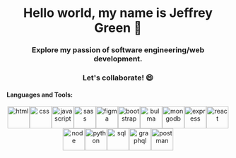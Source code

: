 # <h1 align="center">Hello world, my name is Jeffrey Green 👋</h1>

<h3 align="center">
 Explore my passion of software engineering/web development.
 </h3>
 <h3 align="center">
 Let's collaborate! 😄
</h3>

<!--
**jeffreygreenjr/jeffreygreenjr** is a ✨ _special_ ✨ repository because its `README.md` (this file) appears on your GitHub profile.

Here are some ideas to get you started:

- 🔭 I’m currently working on ...
- 🌱 I’m currently learning ...
- 👯 I’m looking to collaborate on ...
- 🤔 I’m looking for help with ...
- 💬 Ask me about ...
- 📫 How to reach me: ...
- 😄 Pronouns: ...
- ⚡ Fun fact: ...
-->

#### Languages and Tools:
<p align="center">
<img width="50" src="https://user-images.githubusercontent.com/102068506/175063380-1aeb68ff-b67e-4f23-8852-49f9e1f26066.png" alt="html"><img width="50" src="https://user-images.githubusercontent.com/102068506/175063433-b3d617ed-f131-4245-897e-ed29a1b3491e.png" alt="css"><img width="50" src="https://user-images.githubusercontent.com/102068506/175063460-68d62cb3-30d3-4055-ae13-2b958a08c9c5.png" alt="javascript"><img width="50" src="https://user-images.githubusercontent.com/102068506/175063835-3a460ff7-ace7-45a9-8c6b-2cf8040b26f4.png" alt="sass"><img width="50" src="https://user-images.githubusercontent.com/102068506/175063683-cda84c1e-eb40-4e0c-9a3b-491570298444.png" alt="figma"><img width="50" src="https://user-images.githubusercontent.com/102068506/175063543-9003f391-b377-461d-91ab-df1e517027b6.png" alt="bootstrap"><img width="50" src="https://user-images.githubusercontent.com/102068506/175063594-a5f033ca-7cae-4e25-9b94-9a5a6632daa5.png" alt="bulma"><img width="50" src="https://user-images.githubusercontent.com/102068506/175063942-f99be1be-a8b8-4509-bd19-faa13bfebc5e.png" alt="mongodb"><img width="50" src="https://user-images.githubusercontent.com/102068506/175063985-d571e7fc-ad8d-4f16-b6d1-1fdc319a8114.png" alt="express"><img width="50" src="https://user-images.githubusercontent.com/102068506/175064012-1d134b6f-146a-4339-a8b0-b24f1aff8e85.png" alt="react"><img width="50" src="https://user-images.githubusercontent.com/102068506/175064035-d12efd96-7cb8-4f1c-b7a7-e215f80ba3ab.png" alt="node"><img width="50" src="https://user-images.githubusercontent.com/102068506/175064107-332d7e64-afab-4ae2-88e0-8c9662f65f3b.png" alt="python"><img width="50" src="https://user-images.githubusercontent.com/102068506/175064182-3386647a-5873-4fa5-a4bb-3c79759f9b87.png" alt="sql"><img width="50" src="https://user-images.githubusercontent.com/102068506/175064231-85d30200-9ea2-4fae-85f1-c10082b66bb7.png" alt="graphql"><img width="50" src="https://user-images.githubusercontent.com/102068506/175064297-3ddfdc13-bb52-44da-b267-08baa7b50946.png" alt="postman">
</p>






